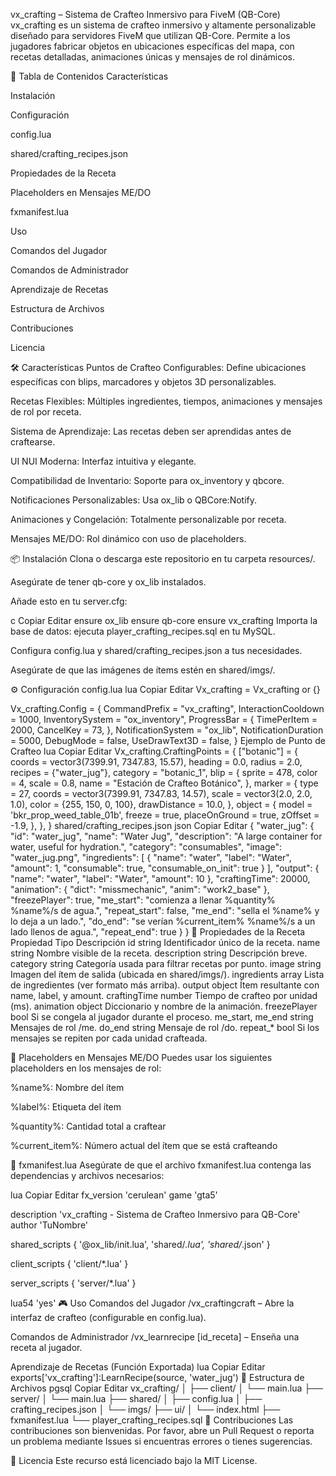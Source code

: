 vx_crafting – Sistema de Crafteo Inmersivo para FiveM (QB-Core)
vx_crafting es un sistema de crafteo inmersivo y altamente personalizable diseñado para servidores FiveM que utilizan QB-Core. Permite a los jugadores fabricar objetos en ubicaciones específicas del mapa, con recetas detalladas, animaciones únicas y mensajes de rol dinámicos.

🧭 Tabla de Contenidos
Características

Instalación

Configuración

config.lua

shared/crafting_recipes.json

Propiedades de la Receta

Placeholders en Mensajes ME/DO

fxmanifest.lua

Uso

Comandos del Jugador

Comandos de Administrador

Aprendizaje de Recetas

Estructura de Archivos

Contribuciones

Licencia

🛠️ Características
Puntos de Crafteo Configurables: Define ubicaciones específicas con blips, marcadores y objetos 3D personalizables.

Recetas Flexibles: Múltiples ingredientes, tiempos, animaciones y mensajes de rol por receta.

Sistema de Aprendizaje: Las recetas deben ser aprendidas antes de craftearse.

UI NUI Moderna: Interfaz intuitiva y elegante.

Compatibilidad de Inventario: Soporte para ox_inventory y qbcore.

Notificaciones Personalizables: Usa ox_lib o QBCore:Notify.

Animaciones y Congelación: Totalmente personalizable por receta.

Mensajes ME/DO: Rol dinámico con uso de placeholders.

📦 Instalación
Clona o descarga este repositorio en tu carpeta resources/.

Asegúrate de tener qb-core y ox_lib instalados.

Añade esto en tu server.cfg:

c
Copiar
Editar
ensure ox_lib
ensure qb-core
ensure vx_crafting
Importa la base de datos: ejecuta player_crafting_recipes.sql en tu MySQL.

Configura config.lua y shared/crafting_recipes.json a tus necesidades.

Asegúrate de que las imágenes de ítems estén en shared/imgs/.

⚙️ Configuración
config.lua
lua
Copiar
Editar
Vx_crafting = Vx_crafting or {}

Vx_crafting.Config = {
    CommandPrefix = "vx_crafting",
    InteractionCooldown = 1000,
    InventorySystem = "ox_inventory",
    ProgressBar = {
        TimePerItem = 2000,
        CancelKey = 73,
    },
    NotificationSystem = "ox_lib",
    NotificationDuration = 5000,
    DebugMode = false,
    UseDrawText3D = false,
}
Ejemplo de Punto de Crafteo
lua
Copiar
Editar
Vx_crafting.CraftingPoints = {
  ["botanic"] = {
    coords = vector3(7399.91, 7347.83, 15.57),
    heading = 0.0,
    radius = 2.0,
    recipes = {"water_jug"},
    category = "botanic_1",
    blip = {
      sprite = 478,
      color = 4,
      scale = 0.8,
      name = "Estación de Crafteo Botánico",
    },
    marker = {
      type = 27,
      coords = vector3(7399.91, 7347.83, 14.57),
      scale = vector3(2.0, 2.0, 1.0),
      color = {255, 150, 0, 100},
      drawDistance = 10.0,
    },
    object = {
      model = 'bkr_prop_weed_table_01b',
      freeze = true,
      placeOnGround = true,
      zOffset = -1.9,
    },
  },
}
shared/crafting_recipes.json
json
Copiar
Editar
{
  "water_jug": {
    "id": "water_jug",
    "name": "Water Jug",
    "description": "A large container for water, useful for hydration.",
    "category": "consumables",
    "image": "water_jug.png",
    "ingredients": [
      {
        "name": "water",
        "label": "Water",
        "amount": 1,
        "consumable": true,
        "consumable_on_init": true
      }
    ],
    "output": {
      "name": "water",
      "label": "Water",
      "amount": 10
    },
    "craftingTime": 20000,
    "animation": {
      "dict": "missmechanic",
      "anim": "work2_base"
    },
    "freezePlayer": true,
    "me_start": "comienza a llenar %quantity% %name%/s de agua.",
    "repeat_start": false,
    "me_end": "sella el %name% y lo deja a un lado.",
    "do_end": "se verían %current_item% %name%/s a un lado llenos de agua.",
    "repeat_end": true
  }
}
🧪 Propiedades de la Receta
Propiedad	Tipo	Descripción
id	string	Identificador único de la receta.
name	string	Nombre visible de la receta.
description	string	Descripción breve.
category	string	Categoría usada para filtrar recetas por punto.
image	string	Imagen del ítem de salida (ubicada en shared/imgs/).
ingredients	array	Lista de ingredientes (ver formato más arriba).
output	object	Ítem resultante con name, label, y amount.
craftingTime	number	Tiempo de crafteo por unidad (ms).
animation	object	Diccionario y nombre de la animación.
freezePlayer	bool	Si se congela al jugador durante el proceso.
me_start, me_end	string	Mensajes de rol /me.
do_end	string	Mensaje de rol /do.
repeat_*	bool	Si los mensajes se repiten por cada unidad crafteada.

🧩 Placeholders en Mensajes ME/DO
Puedes usar los siguientes placeholders en los mensajes de rol:

%name%: Nombre del ítem

%label%: Etiqueta del ítem

%quantity%: Cantidad total a craftear

%current_item%: Número actual del ítem que se está crafteando

📄 fxmanifest.lua
Asegúrate de que el archivo fxmanifest.lua contenga las dependencias y archivos necesarios:

lua
Copiar
Editar
fx_version 'cerulean'
game 'gta5'

description 'vx_crafting - Sistema de Crafteo Inmersivo para QB-Core'
author 'TuNombre'

shared_scripts {
  '@ox_lib/init.lua',
  'shared/*.lua',
  'shared/*.json'
}

client_scripts {
  'client/*.lua'
}

server_scripts {
  'server/*.lua'
}

lua54 'yes'
🎮 Uso
Comandos del Jugador
/vx_craftingcraft – Abre la interfaz de crafteo (configurable en config.lua).

Comandos de Administrador
/vx_learnrecipe [id_receta] – Enseña una receta al jugador.

Aprendizaje de Recetas (Función Exportada)
lua
Copiar
Editar
exports['vx_crafting']:LearnRecipe(source, 'water_jug')
📁 Estructura de Archivos
pgsql
Copiar
Editar
vx_crafting/
│
├── client/
│   └── main.lua
├── server/
│   └── main.lua
├── shared/
│   ├── config.lua
│   ├── crafting_recipes.json
│   └── imgs/
├── ui/
│   └── index.html
├── fxmanifest.lua
└── player_crafting_recipes.sql
🤝 Contribuciones
Las contribuciones son bienvenidas. Por favor, abre un Pull Request o reporta un problema mediante Issues si encuentras errores o tienes sugerencias.

📜 Licencia
Este recurso está licenciado bajo la MIT License.